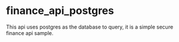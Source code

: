 # finance_api_postgres

This api uses postgres as the database to query, it is a simple secure finance api sample.
